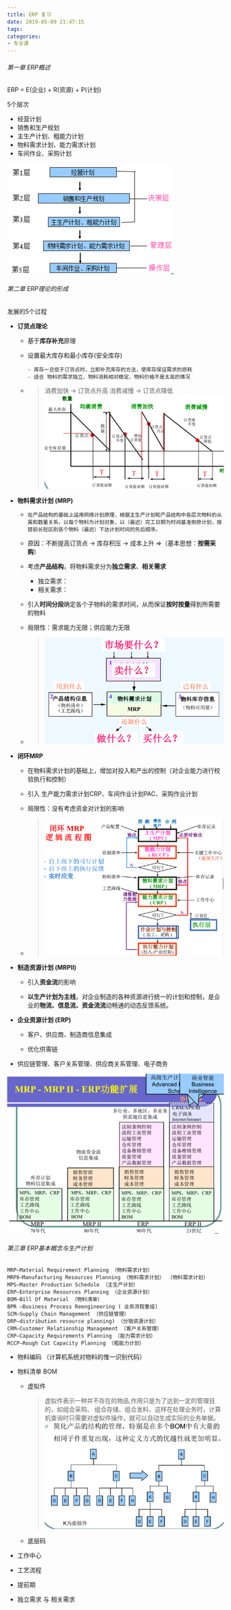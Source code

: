 ```yaml
---
title: ERP 复习
date: 2019-05-09 21:47:15
tags:
categories:
- 专业课
---
```






###### 第一章 ERP概述

ERP = E(企业) + R(资源) + P(计划)

5个层次

+ 经营计划
+ 销售和生产规划
+ 主生产计划、粗能力计划
+ 物料需求计划、能力需求计划
+ 车间作业、采购计划



![](https://raw.githubusercontent.com/zhanyeye/Figure-bed/img/img/20190509224254.png)



###### 第二章 ERP理论的形成

发展的5个过程

+ **订货点理论**

  + 基于**库存补充**原理

  + 设置最大库存和最小库存(安全库存)

    ```
    - 库存一旦低于订货点时，立即补充库存的方法，使库存保证需求的损耗
    - 适合 物料的需求独立、物料消耗相对稳定、物料价格不是太高的情况
    ```

  + > 消费加快 -> 订货点升高     消费减慢 -> 订货点降低
    > ![](https://raw.githubusercontent.com/zhanyeye/Figure-bed/img/img/20190509230732.png)

  

+ **物料需求计划 (MRP)**

  + ```
    在产品结构的基础上运用网络计划原理，根据主生产计划和产品结构中各层次物料的从属和数量关系，以每个物料为计划对象，以（最迟）完工日期为时间基准倒排计划，按提前长短区别各个物料（最迟）下达计划时间的先后顺序。
    ```

  + 原因：不断提高订货点 -> 库存积压 -> 成本上升   =>（基本思想：**按需采购**）

  + 考虑**产品结构**，将物料需求分为**独立需求**、**相关需求**

    + 独立需求：
    + 相关需求：

  + 引入**时间分段**确定各个子物料的需求时间，从而保证**按时按量**得到所需要的物料

  + 局限性：需求能力无限；供应能力无限

  + > ![](https://raw.githubusercontent.com/zhanyeye/Figure-bed/img/img/20190510203251.png)

  

+ **闭环MRP**

  + 在物料需求计划的基础上，增加对投入和产出的控制（对企业能力进行校验执行和控制）

  + 引入 生产能力需求计划CRP、车间作业计划PAC、采购作业计划

  + 局限性：没有考虑资金对计划的影响

  + > ![](https://raw.githubusercontent.com/zhanyeye/Figure-bed/img/img/20190510201042.png)

+ **制造资源计划 (MRPⅡ)**

  + 引入**资金流**的影响

  + **以生产计划为主线**，对企业制造的各种资源进行统一的计划和控制，是企业的**物流、信息流、资金流流**动畅通的动态反馈系统。

    

+ **企业资源计划 (ERP)**

  + 客户、供应商、制造商信息集成

  + 优化供需链

    

+ 供应链管理、客户关系管理、供应商关系管理、电子商务



![](https://raw.githubusercontent.com/zhanyeye/Figure-bed/img/img/20190510203849.png)





###### 第三章 ERP基本概念与生产计划

```
MRP—Material Requirement Planning （物料需求计划）
MRPⅡ—Manufacturing Resources Planning （物料需求计划） （物料需求计划）
MPS—Master Production Schedule （主生产计划）
ERP—Enterprise Resources Planning （企业资源计划）
BOM—Bill Of Material （物料清单）
BPR —Business Process Reengineering ( 业务流程重组)
SCM—Supply Chain Management （供应链管理）
DRP—distribution resource planning) （分销资源计划）
CRM—Customer Relationship Management （客户关系管理）
CRP—Capacity Requirements Planning （能力需求计划）
RCCP—Rough Cut Capacity Planning （粗能力计划）
```

+ 物料编码  （计算机系统对物料的惟一识别代码）

+ 物料清单 BOM

  + 虚拟件 

    > 虚拟件表示一种并不存在的物品,作用只是为了达到一定的管理目的，如组合采购、
    > 组合存储、组合发料，这样在处理业务时，计算机查询时只需要对虚拟件操作，就可以自动生成实际的业务单据。
    > ![](https://raw.githubusercontent.com/zhanyeye/Figure-bed/img/img/20190510205943.png)

  + 底层码

  

+ 工作中心

  

+ 工艺流程

  

+ 提前期

  

+ 独立需求 与 相关需求

  
